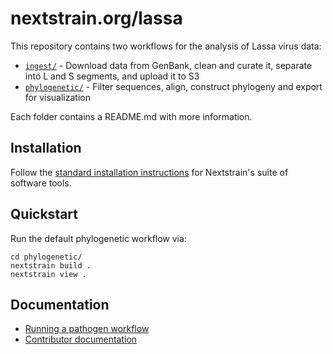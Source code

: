 # nextstrain.org/lassa

This repository contains two workflows for the analysis of Lassa virus data:

- [`ingest/`](./ingest) - Download data from GenBank, clean and curate it, separate into L and S segments, and upload it to S3
- [`phylogenetic/`](./phylogenetic) - Filter sequences, align, construct phylogeny and export for visualization

Each folder contains a README.md with more information.

## Installation

Follow the [standard installation instructions](https://docs.nextstrain.org/en/latest/install.html) for Nextstrain's suite of software tools.

## Quickstart

Run the default phylogenetic workflow via:
```
cd phylogenetic/
nextstrain build .
nextstrain view .
```

## Documentation

- [Running a pathogen workflow](https://docs.nextstrain.org/en/latest/tutorials/running-a-workflow.html)
- [Contributor documentation](./CONTRIBUTING.md)
